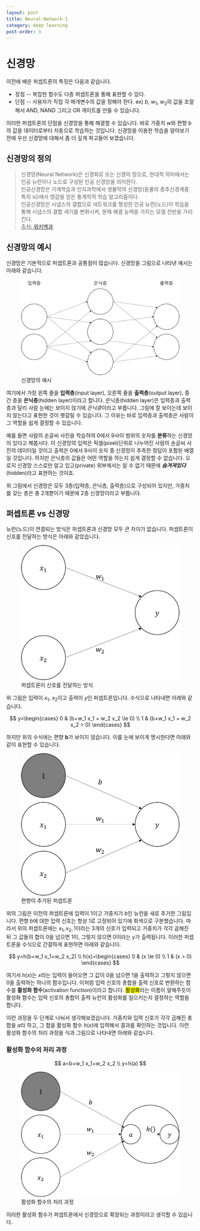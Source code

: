 ```yaml
---
layout: post
title: Neural-Network-1
category: deep learning
post-order: 3
---
```

# 신경망

이전에 배운 퍼셉트론의 특징은 다음과 같습니다.

- 장점
-- 복잡한 함수도 다층 퍼셉트론을 통해 표현할 수 있다.
- 단점
-- 사용자가 직접 각 매개변수의 값을 정해야 한다. ex) $b$, $w_1$, $w_2$의 값을 조절해서 AND, NAND 그리고 OR 게이트를 만들 수 있습니다.

이러한 퍼셉트론의 단점을 신경망을 통해 해결할 수 있습니다. 바로 가중치 $w$와 편향 $b$의 값을 데이터로부터 자동으로 학습하는 것입니다.
신경망을 이용한 학습을 알아보기 전에 우선 신경망에 대해서 좀 더 깊게 파고들어 보겠습니다.

## 신경망의 정의

> 신경망(Neural Network)은 신경회로 또는 신경의 망으로, 현대적 의미에서는 인공 뉴런이나 노드로 구성된 인공 신경망을 의미한다.<br>
> 인공신경망은 기계학습과 인지과학에서 생물학의 신경망(동물의 중추신경계중 특히 뇌)에서 영감을 얻은 통계학적 학습 알고리즘이다.<br>
> 인공신경망은 시냅스의 결합으로 네트워크를 형성한 인공 뉴런(노드)이 학습을 통해 시냅스의 결합 세기를 변화시켜, 문제 해결 능력을 가지는 모델 전반을 가리킨다.<br>
> <ins>출처: [위키백과](https://ko.wikipedia.org/wiki/%EC%8B%A0%EA%B2%BD%EB%A7%9D)</ins>

## 신경망의 예시

신경망은 기본적으로 퍼셉트론과 공통점이 많습니다. 신경망을 그림으로 나타낸 예시는 아래와 같습니다.

<figure>
     <img src="/assets/images/study/machine_learning/deep_learning/2023-01-02-neural_network_1.jpg" 
          title="Example of neural network"
          alt="Example of neural network"
          class="img_center"/>
     <figcaption>신경망의 예시</figcaption>
</figure>

여기에서 가장 왼쪽 줄을 **입력층**(input layer), 오른쪽 줄을 **출력층**(output layer), 중간 층을 **은닉층**(hidden layer)이라고 합니다.
은닉층(hidden layer)은 입력층과 출력층과 달리 사람 눈에는 보이지 않기에 *은닉층*이라고 부릅니다. 그림에 잘 보이는데 보이지 않는다고 표현한 것이 헷갈릴 수 있습니다.
그 이유는 바로 입력층과 출력층은 사람이 그 역할을 쉽게 결정할 수 있습니다.

예를 들면 사람의 손글씨 사진을 학습하여 0에서 9사이 범위의 숫자를 **분류**하는 신경망이 있다고 해봅시다. 이 신경망의 입력은 픽셀(pixel)단위로 나누어진 사람의 손글씨 사진의 데이터일 것이고 출력은 0에서 9사이 숫자 중 신경망이 추측한 정답이 포함된 배열일 것입니다. 하지만 은닉층의 값들은 어떤 역할을 하는지 쉽게 결정할 수 없습니다. 오로지 신경망 스스로만 알고 있고(private) 외부에서는 알 수 없기 때문에 ***숨겨져있다***(hidden)라고 표현하는 것이죠.

위 그림에서 신경망은 모두 3층(입력층, 은닉층, 출력층)으로 구성되어 있지만, 가중치를 갖는 층은 총 2개뿐이기 때문에 2층 신경망이라고 부릅니다.

## 퍼셉트론 vs 신경망

뉴런(노드)이 연결되는 방식은 퍼셉트론과 신경망 모두 큰 차이가 없습니다. 퍼셉트론이 신호를 전달하는 방식은 아래와 같았습니다.

<figure>
     <img src="/assets/images/study/machine_learning/deep_learning/2022-12-26-perceptron_1.jpg" 
          title="Review of perceptron"
          alt="Review of perceptron"
          class="img_center"/>
     <figcaption>퍼셉트론이 신호를 전달하는 방식</figcaption>
</figure>

위 그림은 입력이 $x_1$, $x_2$이고 출력이 $y$인 퍼셉트론입니다. 수식으로 나타내면 아래와 같습니다.

$$
y=\begin{cases}
0 & (b+w_1 x_1 + w_2 x_2 \le 0) \\
1 & (b+w_1 x_1 + w_2 x_2 > 0)
\end{cases}
$$

하지만 위의 수식에는 편향 **b**가 보이지 않습니다. 이를 눈에 보이게 명시한다면 아래와 같이 표현할 수 있습니다.

<figure>
     <img src="/assets/images/study/machine_learning/deep_learning/2023-01-02-neural_network_2.jpg" 
          title="Biased perceptron"
          alt="Biased perceptron"
          class="img_center"/>
     <figcaption>편향이 추가된 퍼셉트론</figcaption>
</figure>

위의 그림은 이전의 퍼셉트론에 입력이 $1$이고 가중치가 $b$인 뉴런을 새로 추가한 그림입니다. 편향 $b$에 대한 입력 신호는 항상 1로 고정되어 있기에 회색으로 구분했습니다.
따라서 위의 퍼셉트론에는 $x_1, x_2, 1$이라는 3개의 신호가 입력되고 가중치가 각각 곱해진 뒤 그 값들의 합이 0을 넘으면 1이, 그렇지 않으면 0이라는 $y$가 출력됩니다.
이러한 퍼셉트론을 수식으로 간결하게 표현하면 아래와 같습니다.

$$
y=h(b+w_1 x_1+w_2 x_2) \\
h(x)=\begin{cases}
0 & (x \le 0) \\
1 & (x > 0)
\end{cases}
$$

여기서 $h(x)$는 $x$라는 입력이 들어오면 그 값이 0을 넘으면 1을 출력하고 그렇지 않으면 0을 출력하는 하나의 함수입니다. 이처럼 입력 신호의 총합을 출력 신호로 변환하는 함수를 **활성화 함수**(activation function)이라고 합니다.
<mark>활성화</mark>라는 이름이 말해주듯이 활성화 함수는 입력 신호의 총합이 출력 뉴런의 활성화를 일으키는지 결정하는 역할을 합니다.

이런 과정을 두 단계로 나눠서 생각해보겠습니다. 가중치와 입력 신호가 각각 곱해진 총합을 $a$라 하고, 그 합을 활성화 함수 $h(x)$에 입력해서 결과를 확인하는 것입니다.
이런 활성화 함수의 처리 과정을 식과 그림으로 나타내면 아래와 같습니다.

### 활성화 함수의 처리 과정

$$
a=b+w_1 x_1+w_2 x_2 \\
y=h(a)
$$

<figure>
     <img src="/assets/images/study/machine_learning/deep_learning/2023-01-02-neural_network_3.jpg" 
          title="Procedure of activation function"
          alt="Procedure of activation function"
          class="img_center"/>
     <figcaption>활성화 함수의 처리 과정</figcaption>
</figure>

이러한 활성화 함수가 퍼셉트론에서 신경망으로 확장되는 과정이라고 생각할 수 있습니다.